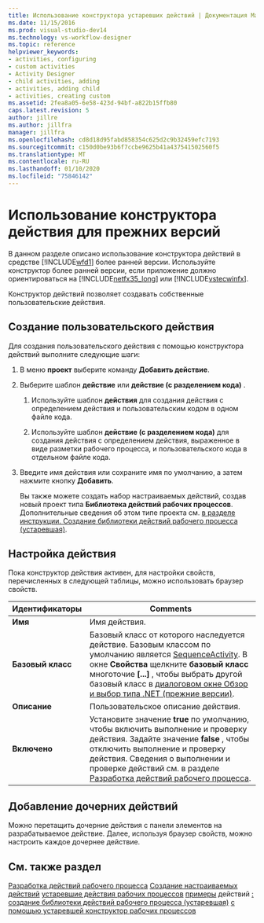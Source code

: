 ```yaml
---
title: Использование конструктора устаревших действий | Документация Майкрософт
ms.date: 11/15/2016
ms.prod: visual-studio-dev14
ms.technology: vs-workflow-designer
ms.topic: reference
helpviewer_keywords:
- activities, configuring
- custom activities
- Activity Designer
- child activities, adding
- activities, adding child
- activities, creating custom
ms.assetid: 2fea8a05-6e58-423d-94bf-a822b15ffb80
caps.latest.revision: 5
author: jillre
ms.author: jillfra
manager: jillfra
ms.openlocfilehash: cd8d18d95fabd858354c625d2c9b32459efc7193
ms.sourcegitcommit: c150d0be93b6f7ccbe9625b41a437541502560f5
ms.translationtype: MT
ms.contentlocale: ru-RU
ms.lasthandoff: 01/10/2020
ms.locfileid: "75846142"
---
```

# <a name="using-the-legacy-activity-designer"></a>Использование конструктора действия для прежних версий
В данном разделе описано использование конструктора действий в средстве [!INCLUDE[wfd1](../includes/wfd1-md.md)] более ранней версии. Используйте конструктор более ранней версии, если приложение должно ориентироваться на [!INCLUDE[netfx35_long](../includes/netfx35-long-md.md)] или [!INCLUDE[vstecwinfx](../includes/vstecwinfx-md.md)].

 Конструктор действий позволяет создавать собственные пользовательские действия.

## <a name="creating-a-custom-activity"></a>Создание пользовательского действия
 Для создания пользовательского действия с помощью конструктора действий выполните следующие шаги:

1. В меню **проект** выберите команду **Добавить действие**.

2. Выберите шаблон **действие** или **действие (с разделением кода)** .

   1. Используйте шаблон **действия** для создания действия с определением действия и пользовательским кодом в одном файле кода.

   2. Используйте шаблон **действие (с разделением кода)** для создания действия с определением действия, выраженное в виде разметки рабочего процесса, и пользовательского кода в отдельном файле кода.

3. Введите имя действия или сохраните имя по умолчанию, а затем нажмите кнопку **Добавить**.

   Вы также можете создать набор настраиваемых действий, создав новый проект типа **Библиотека действий рабочих процессов**. Дополнительные сведения об этом типе проекта см. [в разделе инструкции. Создание библиотеки действий рабочего процесса (устаревшая)](../workflow-designer/how-to-create-a-workflow-activity-library-legacy.md).

## <a name="configuring-an-activity"></a>Настройка действия
 Пока конструктор действия активен, для настройки свойств, перечисленных в следующей таблицы, можно использовать браузер свойств.

|Идентификаторы|Comments|
|--------------|--------------|
|**Имя**|Имя действия.|
|**Базовый класс**|Базовый класс от которого наследуется действие. Базовым классом по умолчанию является [SequenceActivity](https://msdn2.microsoft.com/library/system.workflow.activities.sequenceactivity.aspx). В окне **Свойства** щелкните **базовый класс** многоточие **[...]** , чтобы выбрать другой базовый класс в [диалоговом окне Обзор и выбор типа .NET (прежние версии)](../workflow-designer/browse-and-select-a-dotnet-type-dialog-box-legacy.md).|
|**Описание**|Пользовательское описание действия.|
|**Включено**|Установите значение **true** по умолчанию, чтобы включить выполнение и проверку действия. Задайте значение **false** , чтобы отключить выполнение и проверку действия. Сведения о выполнении и проверке действий см. в разделе [Разработка действий рабочего процесса](https://msdn2.microsoft.com/library/ms734413.aspx).|

## <a name="adding-child-activities"></a>Добавление дочерних действий
 Можно перетащить дочерние действия с панели элементов на разрабатываемое действие. Далее, используя браузер свойств, можно настроить каждое дочернее действие.

## <a name="see-also"></a>См. также раздел
 [Разработка действий рабочего процесса](https://msdn2.microsoft.com/library/ms734413.aspx) [Создание настраиваемых действий](https://msdn2.microsoft.com/library/bb675228.aspx) [устаревшие действия рабочих процессов](../workflow-designer/legacy-workflow-activities.md) [примеры](https://msdn2.microsoft.com/library/bb472471.aspx) действий [: создание библиотеки действий рабочего процесса (устаревшая)](../workflow-designer/how-to-create-a-workflow-activity-library-legacy.md) [с помощью устаревшей конструктор рабочих процессов](../workflow-designer/using-the-legacy-workflow-designer.md)
